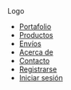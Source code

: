 <!DOCTYPE html>
<html lang="es">
<head>
  <meta charset="UTF-8">
  <meta name="viewport" content="width=device-width, initial-scale=1.0">
  <title>Practica diseño menu</title>
  <link rel=stylesheet" href="index.css
</head>
<body>
  <nav>
    <ul>
      <li><a href="#" class="Logotipo"> Logo </a></li>
    </ul>
        <ul>
          <div>
                <li><a href="#">Portafolio</a></li>
                <li><a href="#">Productos</a></li>
                <li><a href="#">Envíos</a></li>
                <li><a href="#">Acerca de</a></li>
                <li><a href="#">Contacto</a></li>
            </div>
       <div>
                <li><a href="#">Registrarse</a></li>
                <li><a href="#" class="login">Iniciar sesión</a></li>
            </div>
        </ul>
    </nav>
</body>
</html>
